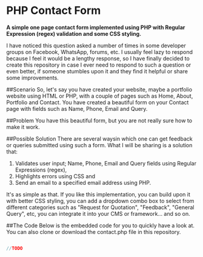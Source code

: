 # PHP Contact Form
**A simple one page contact form implemented using PHP with Regular Expression (regex) validation and some CSS styling.**

I have noticed this question asked a number of times in some developer groups on Facebook, WhatsApp, forums, etc. I usually feel lazy to respond because I feel it would be a lengthy response, so I have finally decided to create this repository in case I ever need to respond to such a question or even better, if someone stumbles upon it and they find it helpful or share some improvements.

##Scenario
So, let's say you have created your website, maybe a portfolio website using HTML or PHP, with a couple of pages such as Home, About, Portfolio and Contact. You have created a beautiful form on your Contact page with fields such as Name, Phone, Email and Query.

##Problem
You have this beautiful form, but you are not really sure how to make it work.

##Possible Solution
There are several waysin which one can get feedback or queries submitted using such a form. What I will be sharing is a solution that:

1. Validates user input; Name, Phone, Email and Query fields using Regular Expressions (regex),
2. Highlights errors using CSS and
3. Send an email to a specified email address using PHP.

It's as simple as that. If you like this implementation, you can build upon it with better CSS styling, you can add a dropdown combo box to select from different categories such as "Request for Quotation", "Feedback", "General Query", etc, you can integrate it into your CMS or framework... and so on.

##The Code
Below is the embedded code for you to quickly have a look at. You can also clone or download the contact.php file in this repository.

``` php

//TODO

```